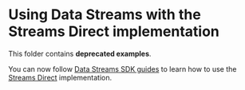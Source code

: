 # Using Data Streams with the Streams Direct implementation

This folder contains **deprecated examples**.

You can now follow [Data Streams SDK guides](https://docs.chain.link/data-streams/tutorials/streams-direct/) to learn how to use the [Streams Direct](https://docs.chain.link/data-streams#streams-direct-using-data-streams-with-your-own-bot) implementation.
